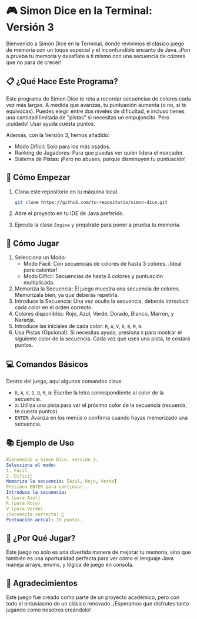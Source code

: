# 🎮 Simon Dice en la Terminal: Versión 3

Bienvenido a Simon Dice en la Terminal, donde revivimos el clásico juego de memoria con un toque especial y el inconfundible encanto de Java. ¡Pon a prueba tu memoria y desafíate a ti mismo con una secuencia de colores que no para de crecer!

## 📋 ¿Qué Hace Este Programa?

Este programa de Simon Dice te reta a recordar secuencias de colores cada vez más largas. A medida que avanzas, tu puntuación aumenta (o no, si te equivocas). Puedes elegir entre dos niveles de dificultad, e incluso tienes una cantidad limitada de "pistas" si necesitas un empujoncito. Pero ¡cuidado! Usar ayuda cuesta puntos.

Además, con la Versión 3, hemos añadido:

- Modo Difícil: Solo para los más osados.
- Ranking de Jugadores: Para que puedas ver quién lidera el marcador.
- Sistema de Pistas: ¡Pero no abuses, porque disminuyen tu puntuación!

## 🚀 Cómo Empezar

1. Clona este repositorio en tu máquina local.

   ```bash
   git clone https://github.com/tu-repositorio/simon-dice.git
   ```

2. Abre el proyecto en tu IDE de Java preferido.
3. Ejecuta la clase `Engine` y prepárate para poner a prueba tu memoria.

## 🎲 Cómo Jugar

1. Selecciona un Modo:
   - Modo Fácil: Con secuencias de colores de hasta 3 colores. ¡Ideal para calentar!
   - Modo Difícil: Secuencias de hasta 6 colores y puntuación multiplicada.
2. Memoriza la Secuencia: El juego muestra una secuencia de colores. Memorízala bien, ya que deberás repetirla.
3. Introduce la Secuencia: Una vez oculta la secuencia, deberás introducir cada color en el orden correcto.
4. Colores disponibles: Rojo, Azul, Verde, Dorado, Blanco, Marrón, y Naranja.
5. Introduce las iniciales de cada color: `R`, `A`, `V`, `D`, `B`, `M`, `N`.
6. Usa Pistas (Opcional): Si necesitas ayuda, presiona `X` para mostrar el siguiente color de la secuencia. Cada vez que uses una pista, te costará puntos.

## 💻 Comandos Básicos

Dentro del juego, aquí algunos comandos clave:

- `R`, `A`, `V`, `D`, `B`, `M`, `N`: Escribe la letra correspondiente al color de la secuencia.
- `X`: Utiliza una pista para ver el próximo color de la secuencia (recuerda, te cuesta puntos).
- `ENTER`: Avanza en los menús o confirma cuando hayas memorizado una secuencia.

## 📚 Ejemplo de Uso

```yaml
Bienvenido a Simon Dice, versión 3.
Selecciona el modo:
1. Fácil
2. Difícil
Memoriza la secuencia: [Azul, Rojo, Verde]
Presiona ENTER para continuar...
Introduce la secuencia:
A (para Azul)
R (para Rojo)
V (para Verde)
¡Secuencia correcta! 🎉
Puntuación actual: 10 puntos.
```

## 🤖 ¿Por Qué Jugar?

Este juego no solo es una divertida manera de mejorar tu memoria, sino que también es una oportunidad perfecta para ver cómo el lenguaje Java maneja arrays, enums, y lógica de juego en consola.

## 🌟 Agradecimientos

Este juego fue creado como parte de un proyecto académico, pero con todo el entusiasmo de un clásico renovado. ¡Esperamos que disfrutes tanto jugando como nosotros creándolo!
